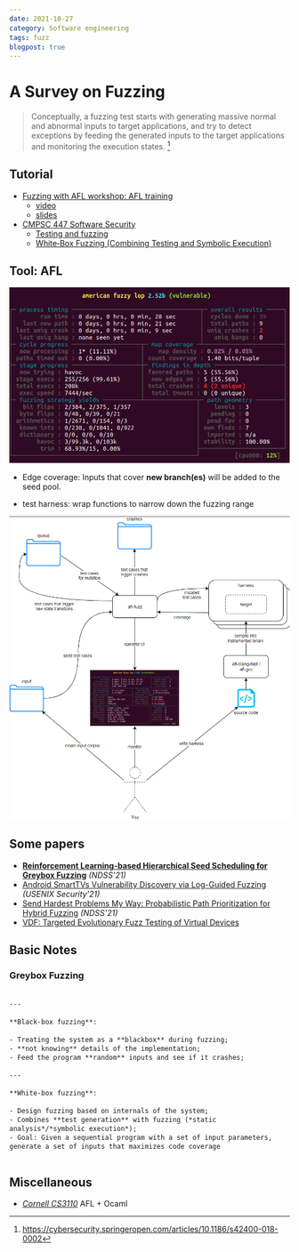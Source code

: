 ```yaml
---
date: 2021-10-27
category: Software engineering
tags: fuzz
blogpost: true
---
```


# A Survey on Fuzzing

> Conceptually, a fuzzing test starts with generating massive normal and abnormal inputs to target applications, and try to detect exceptions by feeding the generated inputs to the target applications and monitoring the execution states. [^1]

[^1]: https://cybersecurity.springeropen.com/articles/10.1186/s42400-018-0002

## Tutorial

- [Fuzzing with AFL workshop: AFL training](https://github.com/mykter/afl-training)
  - [video](https://www.youtube.com/watch?v=6YLz9IGAGLw)
  - [slides](https://docs.google.com/presentation/d/e/2PACX-1vQWx9bCm_WzSec1Okd8PM2vOf2TQRoM4snxsHSHSLWMfgSWzcJHxWkkdhRPw-a7Flq_5X2QpGI8vwUH/pub?start=false&loop=false&delayms=60000)
- [CMPSC 447 Software Security](http://www.cse.psu.edu/~gxt29/teaching/cs447s19/index.html)
   - [Testing and fuzzing](http://www.cse.psu.edu/~gxt29/teaching/cs447s19/slides/06testingFuzzing.pdf)
   - [White‐Box Fuzzing (Combining Testing and Symbolic Execution)](http://www.cse.psu.edu/~gxt29/teaching/cs447s19/slides/07staticAnalysis.pdf)


## Tool: AFL

![](/images/fuzz/afl-screenshot.png)

- Edge coverage: Inputs that cover **new branch(es)** will be added to the seed pool.

- test harness: wrap functions to narrow down the fuzzing range

![](/images/fuzz/harness.png)

## Some papers

- **[Reinforcement Learning-based Hierarchical Seed Scheduling for Greybox Fuzzing](https://scholar.archive.org/work/sxi4fekp2rdizcv3ad7itgg4vy/access/wayback/https://www.ndss-symposium.org/wp-content/uploads/ndss2021_6A-4_24486_paper.pdf)** *(NDSS'21)*
- [Android SmartTVs Vulnerability Discovery via Log-Guided Fuzzing](https://www.usenix.org/system/files/sec21fall-aafer.pdf) *(USENIX Security'21)*
- [Send Hardest Problems My Way: Probabilistic Path Prioritization for Hybrid Fuzzing](https://www.cs.ucr.edu/~heng/pubs/digfuzz_ndss19.pdf) *(NDSS'21)*
- [VDF: Targeted Evolutionary Fuzz Testing of Virtual Devices](https://www.cs.ucr.edu/~heng/pubs/VDF_raid17.pdf)

## Basic Notes
  
### Greybox Fuzzing

`````{panels}

---

**Black‐box fuzzing**:

- Treating the system as a **blackbox** during fuzzing;
- **not knowing** details of the implementation;
- Feed the program **random** inputs and see if it crashes;

---

**White‐box fuzzing**:

- Design fuzzing based on internals of the system;
- Combines **test generation** with fuzzing (*static analysis*/*symbolic execution*);
- Goal: Given a sequential program with a set of input parameters, generate a set of inputs that maximizes code coverage


`````


## Miscellaneous

- *[Cornell CS3110](https://www.cs.cornell.edu/courses/cs3110/2018sp/htmlman/afl-fuzz.html)* AFL + Ocaml